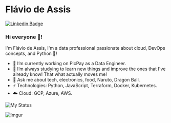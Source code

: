 # Flávio de Assis
[![Linkedin Badge](https://img.shields.io/badge/-flaviodeassis-blue?style=flat-square&logo=Linkedin&logoColor=white&link=https://www.linkedin.com/in/flaviodeassis/)](https://www.linkedin.com/in/flaviodeassis/)

### Hi everyone 🙋! 

I'm Flávio de Assis, I'm a data professional passionate about cloud, DevOps concepts, and Python 🐍!

- 🔭  I’m currently working on PicPay as a Data Engineer.
- 🌱  I’m always studying to learn new things and improve the ones that I've already know! That what actually moves me! 
- 💬  Ask me about tech, electronics, food, Naruto, Dragon Ball.
- ⚡  Technologies: Python, JavaScript, Terraform, Docker, Kubernetes.
- ☁️  Cloud: GCP, Azure, AWS.

![My Status](https://github-readme-stats.vercel.app/api?username=flavio-assis&show_icons=true&theme=merko)


![Imgur](https://i.imgur.com/crrMNCR.gif)

